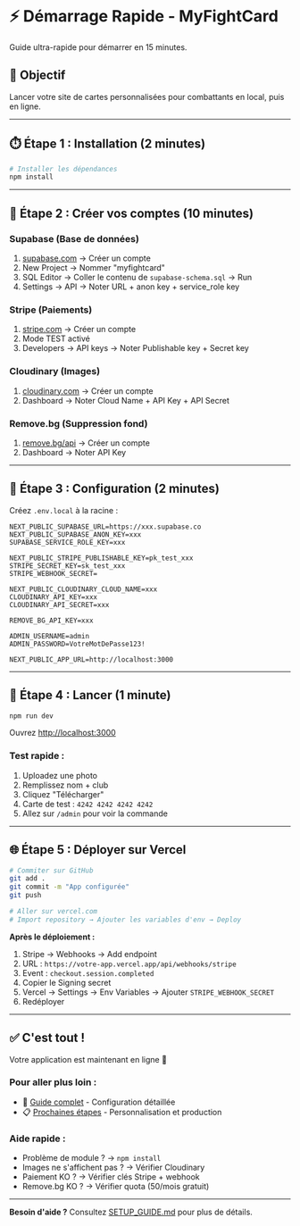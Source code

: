 # ⚡ Démarrage Rapide - MyFightCard

Guide ultra-rapide pour démarrer en 15 minutes.

## 🎯 Objectif

Lancer votre site de cartes personnalisées pour combattants en local, puis en ligne.

---

## ⏱️ Étape 1 : Installation (2 minutes)

```bash
# Installer les dépendances
npm install
```

---

## 🔑 Étape 2 : Créer vos comptes (10 minutes)

### Supabase (Base de données)
1. [supabase.com](https://supabase.com) → Créer un compte
2. New Project → Nommer "myfightcard"
3. SQL Editor → Coller le contenu de `supabase-schema.sql` → Run
4. Settings → API → Noter URL + anon key + service_role key

### Stripe (Paiements)
1. [stripe.com](https://stripe.com) → Créer un compte
2. Mode TEST activé
3. Developers → API keys → Noter Publishable key + Secret key

### Cloudinary (Images)
1. [cloudinary.com](https://cloudinary.com) → Créer un compte
2. Dashboard → Noter Cloud Name + API Key + API Secret

### Remove.bg (Suppression fond)
1. [remove.bg/api](https://remove.bg/api) → Créer un compte
2. Dashboard → Noter API Key

---

## 📝 Étape 3 : Configuration (2 minutes)

Créez `.env.local` à la racine :

```env
NEXT_PUBLIC_SUPABASE_URL=https://xxx.supabase.co
NEXT_PUBLIC_SUPABASE_ANON_KEY=xxx
SUPABASE_SERVICE_ROLE_KEY=xxx

NEXT_PUBLIC_STRIPE_PUBLISHABLE_KEY=pk_test_xxx
STRIPE_SECRET_KEY=sk_test_xxx
STRIPE_WEBHOOK_SECRET=

NEXT_PUBLIC_CLOUDINARY_CLOUD_NAME=xxx
CLOUDINARY_API_KEY=xxx
CLOUDINARY_API_SECRET=xxx

REMOVE_BG_API_KEY=xxx

ADMIN_USERNAME=admin
ADMIN_PASSWORD=VotreMotDePasse123!

NEXT_PUBLIC_APP_URL=http://localhost:3000
```

---

## 🚀 Étape 4 : Lancer (1 minute)

```bash
npm run dev
```

Ouvrez [http://localhost:3000](http://localhost:3000)

### Test rapide :
1. Uploadez une photo
2. Remplissez nom + club
3. Cliquez "Télécharger"
4. Carte de test : `4242 4242 4242 4242`
5. Allez sur `/admin` pour voir la commande

---

## 🌐 Étape 5 : Déployer sur Vercel

```bash
# Commiter sur GitHub
git add .
git commit -m "App configurée"
git push

# Aller sur vercel.com
# Import repository → Ajouter les variables d'env → Deploy
```

**Après le déploiement :**
1. Stripe → Webhooks → Add endpoint
2. URL : `https://votre-app.vercel.app/api/webhooks/stripe`
3. Event : `checkout.session.completed`
4. Copier le Signing secret
5. Vercel → Settings → Env Variables → Ajouter `STRIPE_WEBHOOK_SECRET`
6. Redéployer

---

## ✅ C'est tout !

Votre application est maintenant en ligne 🎉

### Pour aller plus loin :
- 📖 [Guide complet](SETUP_GUIDE.md) - Configuration détaillée
- 📋 [Prochaines étapes](NEXT_STEPS.md) - Personnalisation et production

### Aide rapide :
- Problème de module ? → `npm install`
- Images ne s'affichent pas ? → Vérifier Cloudinary
- Paiement KO ? → Vérifier clés Stripe + webhook
- Remove.bg KO ? → Vérifier quota (50/mois gratuit)

---

**Besoin d'aide ?** Consultez [SETUP_GUIDE.md](SETUP_GUIDE.md) pour plus de détails.
